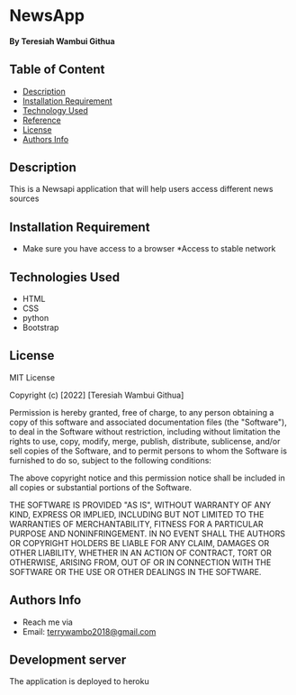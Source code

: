 # NewsApp

#### By Teresiah Wambui Githua



##  Table of Content
+ [Description](#description)
+ [Installation Requirement](#Installation)
+ [Technology Used](#technology-used)
+ [Reference](#reference)
+ [License](#license)
+ [Authors Info](#author-Info)

## Description
<p> This is a Newsapi application that will help users access different news sources</p>

## Installation Requirement
* Make sure you have access to a browser
*Access to stable network

## Technologies Used
* HTML
* CSS
* python
* Bootstrap

## License
MIT License

Copyright (c) [2022] [Teresiah Wambui Githua]

Permission is hereby granted, free of charge, to any person obtaining a copy of this software and associated documentation files (the "Software"), to deal in the Software without restriction, including without limitation the rights to use, copy, modify, merge, publish, distribute, sublicense, and/or sell copies of the Software, and to permit persons to whom the Software is furnished to do so, subject to the following conditions:

The above copyright notice and this permission notice shall be included in all copies or substantial portions of the Software.

THE SOFTWARE IS PROVIDED "AS IS", WITHOUT WARRANTY OF ANY KIND, EXPRESS OR IMPLIED, INCLUDING BUT NOT LIMITED TO THE WARRANTIES OF MERCHANTABILITY, FITNESS FOR A PARTICULAR PURPOSE AND NONINFRINGEMENT. IN NO EVENT SHALL THE AUTHORS OR COPYRIGHT HOLDERS BE LIABLE FOR ANY CLAIM, DAMAGES OR OTHER LIABILITY, WHETHER IN AN ACTION OF CONTRACT, TORT OR OTHERWISE, ARISING FROM, OUT OF OR IN CONNECTION WITH THE SOFTWARE OR THE USE OR OTHER DEALINGS IN THE SOFTWARE.


## Authors Info
* Reach me via
* Email: terrywambo2018@gmail.com

## Development server

The application is deployed to heroku